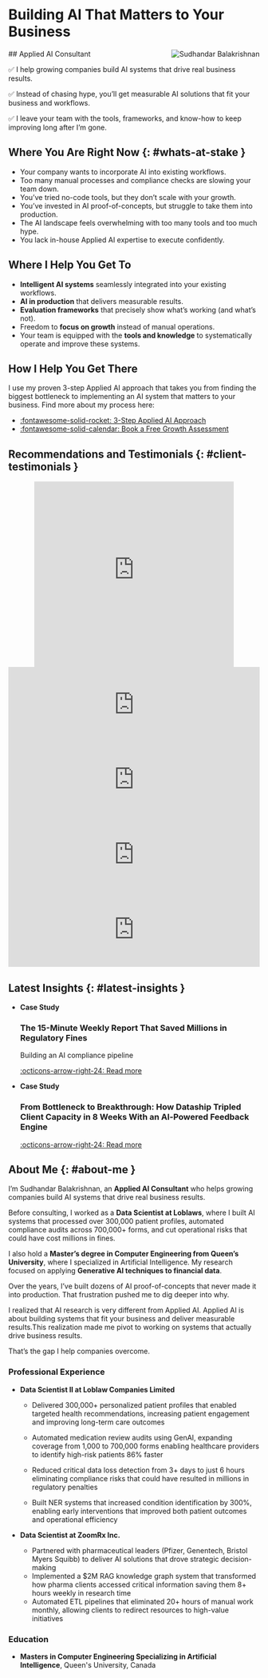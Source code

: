 # Building AI That Matters to Your Business

<div class="profile-section" markdown>
<img src="assets/profile.jpg" alt="Sudhandar Balakrishnan" class="profile-photo" align="right">
<div class="profile-content" markdown = "1"> 
## Applied AI Consultant

✅ I help growing companies build AI systems that drive real business results.

✅ Instead of chasing hype, you’ll get measurable AI solutions that fit your business and workflows.

✅ I leave your team with the tools, frameworks, and know-how to keep improving long after I’m gone.

 </div> 
 </div> 


<!-- <div class="custom-section" id="what-is-at-stake-section" markdown="1">

!!! danger "What's Manual Operations Costing Your Business?"
    - Missing $500K+ annual revenue because you can't handle more clients?
    - Wasting $50,000+ monthly on tasks that should be automated?
    - Watching competitors scale faster while you're stuck in operations?
    - Building a business that completely depends on your personal involvement?
    - Limiting your exit potential because everything requires your oversight?
</div> -->

## Where You Are Right Now {: #whats-at-stake }

<!-- <div class="custom-section" id="growth-bottlenecks-section" markdown="1"> -->

<!-- !!! bug "Current State" -->

- Your company wants to incorporate AI into existing workflows.
- Too many manual processes and compliance checks are slowing your team down.
- You’ve tried no-code tools, but they don’t scale with your growth.
- You’ve invested in AI proof-of-concepts, but struggle to take them into production.
- The AI landscape feels overwhelming with too many tools and too much hype.
- You lack in-house Applied AI expertise to execute confidently.

<!-- </div> -->

## Where I Help You Get To

- **Intelligent AI systems** seamlessly integrated into your existing workflows.
- **AI in production** that delivers measurable results.
- **Evaluation frameworks** that precisely show what’s working (and what’s not).
- Freedom to **focus on growth** instead of manual operations.
- Your team is equipped with the **tools and knowledge** to systematically operate and improve these systems.


<!-- <div class="custom-section" id="why-wait-section" markdown="1"> -->

<!-- !!! success "While other businesses spend 4-5 months planning and implementing, you'll be scaling to 3x capacity and capturing market share they're still preparing for"
    - **Industry Standard:** 16-20 weeks for automation implementation
    - **My Delivery:** 8 weeks to complete transformation
    - **Your Advantage:** Start seeing ROI months ahead of competitors
 -->
<!-- </div> -->

<!-- <div class="custom-section" id="what-you-will-achieve-section" markdown="1">

!!! tip "What You'll Achieve:"
    - **✓ Scale to 3x more clients** - Handle growth without proportional staff increases
    - **✓ Save 20+ hours weekly** - Eliminate personal involvement in routine operations
    - **✓ 8-week implementation** - Start scaling months before competitors
    - **✓ Business runs without you** - Travel, take time off, focus on strategy
    - **✓ Capture growth opportunities** - Never turn away business due to capacity limits
</div> -->

## How I Help You Get There

I use my proven 3-step Applied AI approach that takes you from finding the biggest bottleneck to implementing an AI system that matters to your business. Find more about my process here:

<div class="grid cards" markdown>

- [:fontawesome-solid-rocket: 3-Step Applied AI Approach](consulting.md)
- [:fontawesome-solid-calendar: Book a Free Growth Assessment](https://cal.com/sudhandar/discoverycall)

</div>

## Recommendations and Testimonials {: #client-testimonials }

<div style="text-align: center;">
<iframe width="400px" height="371px" src="https://embed-v2.testimonial.to/v/9edb6a6a-c85d-4692-89ad-4f37ffc3a4b8" frameborder="0" scrolling="no" allow="accelerometer; autoplay; encrypted-media; gyroscope; picture-in-picture" allowfullscreen="" style="max-width: 100%;"></iframe>
</div>

<script type="text/javascript" src="https://testimonial.to/js/iframeResizer.min.js"></script>
<iframe id="testimonialto-embed-text--OWMKEfypM_aMQczS2gv" src="https://embed-v2.testimonial.to/text/-OWMKEfypM_aMQczS2gv" frameborder="0" scrolling="no" width="100%"></iframe>
<script type="text/javascript">iFrameResize({log: false, checkOrigin: false}, "#testimonialto-embed-text--OWMKEfypM_aMQczS2gv");</script>

<script type="text/javascript" src="https://testimonial.to/js/iframeResizer.min.js"></script>
<iframe id="testimonialto-embed-text--ONt8gzMLoq_4q6iicRW" src="https://embed-v2.testimonial.to/text/-ONt8gzMLoq_4q6iicRW" frameborder="0" scrolling="no" width="100%"></iframe>
<script type="text/javascript">iFrameResize({log: false, checkOrigin: false}, "#testimonialto-embed-text--ONt8gzMLoq_4q6iicRW");</script>

<script type="text/javascript" src="https://testimonial.to/js/iframeResizer.min.js"></script>
<iframe id="testimonialto-embed-text--OWMUIoE47jhS99Z2Prk" src="https://embed-v2.testimonial.to/text/-OWMUIoE47jhS99Z2Prk" frameborder="0" scrolling="no" width="100%"></iframe>
<script type="text/javascript">iFrameResize({log: false, checkOrigin: false}, "#testimonialto-embed-text--OWMUIoE47jhS99Z2Prk");</script>

<script type="text/javascript" src="https://testimonial.to/js/iframeResizer.min.js"></script>
<iframe id="testimonialto-embed-text--OWMTTBwpeubia-vYFD4" src="https://embed-v2.testimonial.to/text/-OWMTTBwpeubia-vYFD4" frameborder="0" scrolling="no" width="100%"></iframe>
<script type="text/javascript">iFrameResize({log: false, checkOrigin: false}, "#testimonialto-embed-text--OWMTTBwpeubia-vYFD4");</script>

## Latest Insights {: #latest-insights }

<div class="grid cards" markdown>

- **Case Study**
    
    ### The 15-Minute Weekly Report That Saved Millions in Regulatory Fines
    
    Building an AI compliance pipeline
    
    [:octicons-arrow-right-24: Read more](blog/compliance-pipeline-blog-markdown.md)

- **Case Study**
    
    ### From Bottleneck to Breakthrough: How Dataship Tripled Client Capacity in 8 Weeks With an AI‑Powered Feedback Engine
        
    [:octicons-arrow-right-24: Read more](blog/dataship-case-study.md)

</div>


## About Me {: #about-me }

I’m Sudhandar Balakrishnan, an **Applied AI Consultant** who helps growing companies build AI systems that drive real business results.

Before consulting, I worked as a **Data Scientist at Loblaws**, where I built AI systems that processed over 300,000 patient profiles, automated compliance audits across 700,000+ forms, and cut operational risks that could have cost millions in fines.

I also hold a **Master’s degree in Computer Engineering from Queen’s University**, where I specialized in Artificial Intelligence. My research focused on applying **Generative AI techniques to financial data**.

Over the years, I’ve built dozens of AI proof-of-concepts that never made it into production. That frustration pushed me to dig deeper into why. 

I realized that AI research is very different from Applied AI. Applied AI is about building systems that fit your business and deliver measurable results.This realization made me pivot to working on systems that actually drive business results.

That’s the gap I help companies overcome.

### Professional Experience

- **Data Scientist II at Loblaw Companies Limited**
    - Delivered 300,000+ personalized patient profiles that enabled targeted health recommendations, increasing patient engagement and improving long-term care outcomes
   
    - Automated medication review audits using GenAI, expanding coverage from 1,000 to 700,000 forms enabling healthcare providers to identify high-risk patients 86% faster
   
    - Reduced critical data loss detection from 3+ days to just 6 hours eliminating compliance risks that could have resulted in millions in regulatory penalties
   
    - Built NER systems that increased condition identification by 300%, enabling early interventions that improved both patient outcomes and operational efficiency


- **Data Scientist at ZoomRx Inc.**
    - Partnered with pharmaceutical leaders (Pfizer, Genentech, Bristol Myers Squibb) to deliver AI solutions that drove strategic decision-making
    - Implemented a $2M RAG knowledge graph system that transformed how pharma clients accessed critical information saving them 8+ hours weekly in research time
    - Automated ETL pipelines that eliminated 20+ hours of manual work monthly, allowing clients to redirect resources to high-value initiatives
   

### Education

- **Masters in Computer Engineering Specializing in Artificial Intelligence**, Queen's University, Canada

